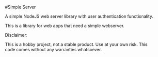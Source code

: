 #Simple Server

A simple NodeJS web server library with user authentication functionality.

This is a library for web apps that need a simple webserver.

Disclaimer:

This is a hobby project, not a stable product. 
Use at your own risk. 
This code comes without any warranties whatsoever.